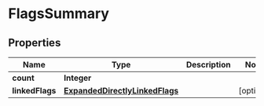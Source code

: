

# FlagsSummary


## Properties

| Name | Type | Description | Notes |
|------------ | ------------- | ------------- | -------------|
|**count** | **Integer** |  |  |
|**linkedFlags** | [**ExpandedDirectlyLinkedFlags**](ExpandedDirectlyLinkedFlags.md) |  |  [optional] |



